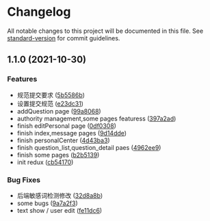 # Changelog

All notable changes to this project will be documented in this file. See [standard-version](https://github.com/conventional-changelog/standard-version) for commit guidelines.

## 1.1.0 (2021-10-30)


### Features

* 规范提交要求 ([5b5586b](https://github.com/TangYehan/Q_A-system/commit/5b5586be14f85428421bc2217cd1e7a4bb1da815))
* 设置提交规范 ([e23dc31](https://github.com/TangYehan/Q_A-system/commit/e23dc31d12273eaf0b5c95bfeea214ff0cfafa89))
* addQuestion page ([99a8068](https://github.com/TangYehan/Q_A-system/commit/99a8068d1875d63575a5f27ede6d71aba2a023cb))
* authority management,some pages featuress ([397a2ad](https://github.com/TangYehan/Q_A-system/commit/397a2adab1aacae57a90a5c4cd46515d9d4211d9))
* finish editPersonal page ([0df0308](https://github.com/TangYehan/Q_A-system/commit/0df03088b680afa37e8ee778a44abe307f54c022))
* finish index,message pages ([9d14dde](https://github.com/TangYehan/Q_A-system/commit/9d14dde310a152ce9f94e119532afebbaa7302b5))
* finish personalCenter ([4d43ba3](https://github.com/TangYehan/Q_A-system/commit/4d43ba3218e5af9170588f5489a2774af21c9dfb))
* finish question_list,question_detail paes ([4962ee9](https://github.com/TangYehan/Q_A-system/commit/4962ee9299809913964b04eaf2bbd4bb0480a91a))
* finish some pages ([b2b5139](https://github.com/TangYehan/Q_A-system/commit/b2b513914fb6a4e5a17c81b4a6f54d77dd21e4e7))
* init redux ([cb54170](https://github.com/TangYehan/Q_A-system/commit/cb54170dd6b304660a43a0aa2f6ee4b482d709ac))


### Bug Fixes

* 后端敏感词检测修改 ([32d8a8b](https://github.com/TangYehan/Q_A-system/commit/32d8a8ba462843522dab36645fc562afeda06403))
* some bugs ([9a7a2f3](https://github.com/TangYehan/Q_A-system/commit/9a7a2f3b654b5d17d91458639bb845144fb3191f))
* text show / user edit ([fe11dc6](https://github.com/TangYehan/Q_A-system/commit/fe11dc6ffa8ffb9cebb5151df0574ee1e64a9132))
